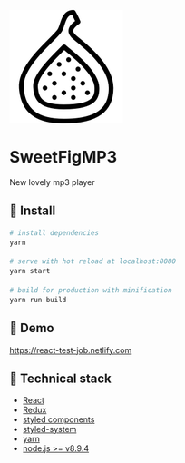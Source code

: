 ![Repo Banner](./fig.png)

# SweetFigMP3

New lovely mp3 player

## :hammer: Install

```bash
# install dependencies
yarn

# serve with hot reload at localhost:8080
yarn start

# build for production with minification
yarn run build
```

## :musical_note: Demo

https://react-test-job.netlify.com

## :clap: Technical stack

- [React](https://reactjs.org/)
- [Redux](https://redux.js.org/)
- [styled components](https://www.styled-components.com/)
- [styled-system](https://github.com/jxnblk/styled-system/tree/ab0242c981fa1d94d29f607a42a9e9a284dd452c)
- [yarn](https://yarnpkg.com/lang/en/)
- [node.js >= v8.9.4](https://nodejs.org/en/)
